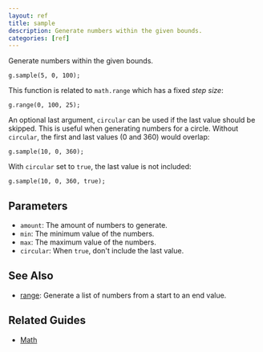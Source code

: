 ```yaml
---
layout: ref
title: sample
description: Generate numbers within the given bounds.
categories: [ref]
---
```

Generate numbers within the given bounds.

    g.sample(5, 0, 100);

This function is related to `math.range` which has a fixed *step size*:

    g.range(0, 100, 25);

An optional last argument, `circular` can be used if the last value should be skipped. This is useful when generating numbers for a circle. Without `circular`, the first and last values (0 and 360) would overlap:

    g.sample(10, 0, 360);

With `circular` set to `true`, the last value is not included:

    g.sample(10, 0, 360, true);

## Parameters
- `amount`: The amount of numbers to generate.
- `min`: The minimum value of the numbers.
- `max`: The maximum value of the numbers.
- `circular`: When `true`, don't include the last value.

## See Also
- [range](range.html): Generate a list of numbers from a start to an end value.

## Related Guides
- [Math](../guide/math.html)

